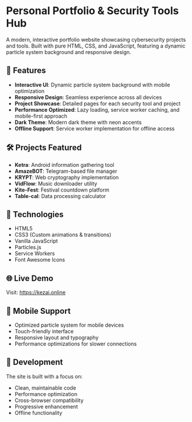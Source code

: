 # Personal Portfolio & Security Tools Hub

A modern, interactive portfolio website showcasing cybersecurity projects and tools. Built with pure HTML, CSS, and JavaScript, featuring a dynamic particle system background and responsive design.

## 🌟 Features

- **Interactive UI**: Dynamic particle system background with mobile optimization
- **Responsive Design**: Seamless experience across all devices
- **Project Showcase**: Detailed pages for each security tool and project
- **Performance Optimized**: Lazy loading, service worker caching, and mobile-first approach
- **Dark Theme**: Modern dark theme with neon accents
- **Offline Support**: Service worker implementation for offline access

## 🛠️ Projects Featured

- **Ketra**: Android information gathering tool
- **AmazeBOT**: Telegram-based file manager
- **KRYPT**: Web cryptography implementation
- **VidFlow**: Music downloader utility
- **Kite-Fest**: Festival countdown platform
- **Table-cal**: Data processing calculator

## 🚀 Technologies

- HTML5
- CSS3 (Custom animations & transitions)
- Vanilla JavaScript
- Particles.js
- Service Workers
- Font Awesome Icons


## 🌐 Live Demo

Visit: https://kezai.online

## 📱 Mobile Support

- Optimized particle system for mobile devices
- Touch-friendly interface
- Responsive layout and typography
- Performance optimizations for slower connections

## 🔧 Development

The site is built with a focus on:
- Clean, maintainable code
- Performance optimization
- Cross-browser compatibility
- Progressive enhancement
- Offline functionality

